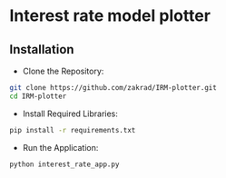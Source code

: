 # Interest rate model plotter

## Installation

- Clone the Repository:

```bash
git clone https://github.com/zakrad/IRM-plotter.git
cd IRM-plotter
```

- Install Required Libraries:

```bash
pip install -r requirements.txt
```

- Run the Application:

```bash
python interest_rate_app.py
```
